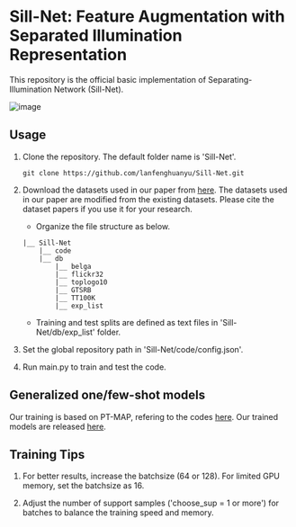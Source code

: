 # Sill-Net: Feature Augmentation with Separated Illumination Representation
This repository is the official basic implementation of Separating-Illumination Network (Sill-Net).


![image](https://github.com/lanfenghuanyu/Sill-net/blob/main/Model.png)

## Usage 
1. Clone the repository. The default folder name is 'Sill-Net'. 
   ```
   git clone https://github.com/lanfenghuanyu/Sill-Net.git
   ```

2. Download the datasets used in our paper from [here](https://forms.gle/sytKG3QaLfgTYtau5). The datasets used in our paper are modified from the existing datasets. Please cite the dataset papers if you use it for your research. 
   
   - Organize the file structure as below. 
   ```
   |__ Sill-Net
       |__ code
       |__ db
           |__ belga
           |__ flickr32
           |__ toplogo10
           |__ GTSRB
           |__ TT100K
           |__ exp_list
   ```
   
   - Training and test splits are defined as text files in 'Sill-Net/db/exp_list' folder. 

3. Set the global repository path in 'Sill-Net/code/config.json'. 

4. Run main.py to train and test the code. 

## Generalized one/few-shot models 

   Our training is based on PT-MAP, refering to the codes [here](https://github.com/yhu01/PT-MAP). Our trained models are released [here](https://drive.google.com/drive/folders/1iQzZdFte8gcLtIZdDXASqpCgJLMnUCuP?usp=sharing).

## Training Tips 
1. For better results, increase the batchsize (64 or 128). For limited GPU memory, set the batchsize as 16. 

2. Adjust the number of support samples ('choose_sup = 1 or more') for batches to balance the training speed and memory. 
